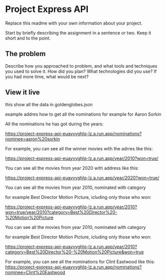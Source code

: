 # Project Express API

Replace this readme with your own information about your project.

Start by briefly describing the assignment in a sentence or two. Keep it short and to the point.

## The problem

Describe how you approached to problem, and what tools and techniques you used to solve it. How did you plan? What technologies did you use? If you had more time, what would be next?

## View it live

this show all the data in goldenglobes.json

example addres how to get all the nominations for example for Aaron Sorkin

All the nominations he has got during the years:

https://project-express-api-euayvvghlq-lz.a.run.app/nominations?nominee=aaron%20sorkin


For example, you can see all the winner movies with the adrres like this:

https://project-express-api-euayvvghlq-lz.a.run.app/year/2010?won=true/

You can see all the movies from year 2020 with address like this:

https://project-express-api-euayvvghlq-lz.a.run.app/year/2020?won=true/

You can see all the movies from year 2010, nominated with category 

for example Best Director Motion Picture, icluding only those who won:

https://project-express-api-euayvvghlq-lz.a.run.app/year/2010?won=true/year/2010?category=Best%20Director%20-%20Motion%20Picture

You can see all the movies from year 2010, nominated with category 

for example Best Director Motion Picture, icluding only those who won:

https://project-express-api-euayvvghlq-lz.a.run.app/year/2010?category=Best%20Director%20-%20Motion%20Picture&won=true

For example, you can see all the nominations for Clint Eastwood like this:
https://project-express-api-euayvvghlq-lz.a.run.app/nominations?nominee=Clint%20Eastwood

